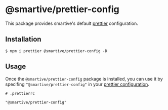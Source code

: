 # @smartive/prettier-config

This package provides smartive's default [prettier](https://prettier.io/) configuration.

## Installation

```
$ npm i prettier @smartive/prettier-config -D 
```

## Usage

Once the `@smartive/prettier-config` package is installed, you can use it by specifing `"@smartive/prettier-config"` in your [prettier configuration](https://prettier.io/docs/en/configuration.html).

```
# .prettierrc

"@smartive/prettier-config"
```
